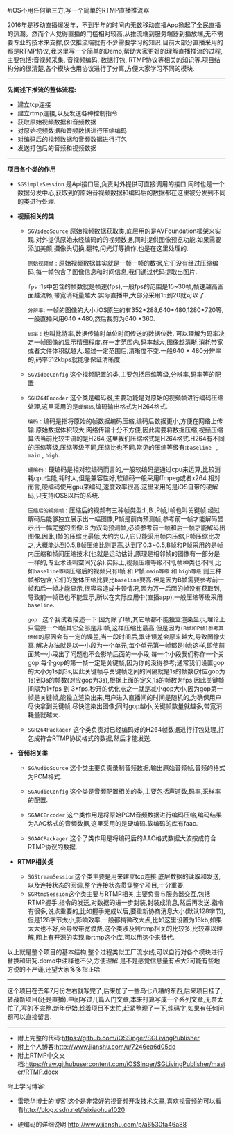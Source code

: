 #iOS不用任何第三方,写一个简单的RTMP直播推流器

2016年是移动直播爆发年，不到半年的时间内无数移动直播App掀起了全民直播的热潮。然而个人觉得直播的门槛相对较高,从推流端到服务端器到播放端,无不需要专业的技术来支撑,仅仅推流端就有不少需要学习的知识.目前大部分直播采用的都是RTMP协议,我这里写一个简单的Demo,帮助大家更好的理解直播推流的过程,主要包括:音视频采集, 音视频编码, 数据打包, RTMP协议等相关的知识等.项目结构分的很清楚,各个模块也用协议进行了分离,方便大家学习不同的模块.

****
**先阐述下推流的整体流程:**

* 建立tcp连接
* 建立rtmp连接,以及发送各种控制指令
* 获取原始视频数据和音频数据
* 对原始视频数据和音频数据进行压缩编码
* 对编码后的视频数据和音频数据进行打包
* 发送打包后的音频和视频数据

****
**项目各个类的作用**

* `SGSimpleSession` 是Api接口层,负责对外提供可直接调用的接口,同时也是一个数据分发中心,获取到的原始音视频数据和编码后的数据都在这里被分发到不同的类进行处理.

* **视频相关的类**

	* `SGVideoSource`  原始视频数据获取类,底层用的是AVFoundation框架来实现.对外提供原始未经编码的的视频数据,同时提供图像预览功能.如果需要添加美颜,摄像头切换,翻转,闪光灯等操作,也是在这里处理的.
	
		`原始视频帧` : 原始视频数据其实就是一帧一帧的数据,它们没有经过压缩编码,每一帧包含了图像信息和时间信息,我们通过代码提取出图片.
		
		`fps` :1s中包含的帧数就是帧速(fps),一般fps的范围是15~30帧,帧速越高画面越流畅,带宽消耗量越大.实际直播中,大部分采用15到20就可以了.
		
		`分辨率`: 一帧的图像的大小,iOS原生的有352\*288,640\*480,1280\*720等,一般直播采用640 \*480,然后裁剪为640 \*360.
		
		`码率` : 也叫比特率,数据传输时单位时间传送的数据位数. 可以理解为码率决定一帧图像的显示精细程度.在一定范围内,码率越大,图像越清晰,消耗带宽或者文件体积就越大.超过一定范围后,清晰度不变.一般640 \* 480分辨率的,码率512kbps就能够保证清晰度.

	* `SGVideoConfig` 这个视频配置的类,主要包括压缩等级,分辨率,码率等的配置

	* `SGH264Encoder` 这个类是编码器,主要功能是对原始的视频帧进行编码压缩处理,这里采用的是`硬编码`,编码输出格式为H264格式.
		
		`编码` : 编码是指将原始的帧数据编码压缩,编码后数据更小,方便在网络上传输.原始数据体积较大,网络传输十分不方便,因此需要将数据压缩,视频压缩算法当前比较主流的是H264,这里我们压缩格式是H264格式.H264有不同的压缩等级,压缩等级不同,压缩比也不同.常见的压缩等级有:`baseline ` , `main` , `high`.
		
		`硬编码` : 硬编码是相对软编码而言的,一般软编码是通过cpu来运算,比较消耗cpu性能,耗时大,但是兼容性好,软编码一般采用ffmpeg或者x264.相对而言,硬编码使用gpu来编码,速度效率很高.这里采用的是iOS自带的硬解码,只支持iOS8以后的系统.
		
		`压缩后的视频帧` : 压缩后的视频有三种帧类型:I ,B ,P帧,I帧也叫关键帧.经过解码后能够独立展示出一幅图像,P帧是前向预测帧,参考前一帧才能解码显示出一幅完整的图像.B 为双向预测帧,必须参考前一帧和后一帧才能解码出图像.因此,I帧的压缩比最低,大约为0.7,它只能采用帧内压缩,P帧压缩比次之,大概能达到0.5,B帧压缩比则更高,达到了0.3~0.5,B帧和P帧采用的是帧内压缩和帧间压缩技术(也就是运动估计,原理是相邻帧的图像有一部分是一样的,专业术语叫空间冗余).实际上,视频压缩等级不同,帧种类也不同,比如`baseline等级`压缩后的视频只有I帧 和 P帧.`main等级` 和 `high等级` 则三种帧都包含,它们的整体压缩比要比`baseline`要高.但是因为B帧需要参考前一帧和后一帧才能显示,很容易造成卡顿情况,因为万一后面的帧没有获取到,导致前一帧已也不能显示,所以在实际应用中(直播app),一般压缩等级采用`baseline`.
		
		`gop` : 这个我试着描述一下:因为除了I帧,其它帧都不能独立渲染显示,理论上只需要一个I帧其它全部是非I帧,这样压缩比最高,但是因为`(B帧和P帧)参考其他帧`的原因会有一定的误差,当一段时间后,累计误差会原来越大,导致图像失真.解决办法就是以一小段为一个单元,每个单元第一帧都是I帧;这样,即使前面某一小段出了问题也不会影响后面的一小段,每一个小段我们称作一个关gop.每个gop的第一帧一定是关键帧,因为你的没得参考;通常我们设置gop的大小为1s到3s,因此关键帧与关键帧之间的间隔就是1s的帧数(对应gop为1s)到3s的帧数(对应gop为3s),根据上面的定义,1s的帧数为fps,因此关键帧间隔为1\*fps 到 3\*fps.秒开的优化点之一就是减小gop大小,因为gop第一帧是关键帧,能独立渲染出来,用户进入直播间的时间是随机的,为确保用户尽快拿到关键帧,尽快渲染出图像;同时gop越小,关键帧数量就越多,带宽消耗量就越大.

	* `SGH264Packager` 这个类负责对已经编码好的H264帧数据进行打包处理,打包成符合RTMP协议格式的数据,然后才能发送.

* **音频相关类**
	* `SGAudioSource` 这个类主要负责录制音频数据,输出原始音频帧,音频的格式为PCM格式.
	* `SGAudioConfig` 这个类是音频配置相关的类,主要包括声道数,码率,采样率的配置.
	
	* `SGAACEncoder` 这个类作用是将原始PCM音频数据进行编码压缩,编码结果为AAC格式的音频数据,这里采用的是硬编码.软编码的库有faac.
	
	* `SGAACPackager` 这个了类作用是将编码后的AAC格式数据大波按成符合RTMP协议的数据.

* **RTMP相关类**
	* `SGStreamSession`这个类主要是用来建立tcp连接,底层数据的读取和发送,以及连接状态的回调,整个连接状态贯穿整个项目,十分重要.
	* `SGRtmpSession`这个类主要与RTMP相关,主要负责与服务器交互,包括RTMP握手,指令的发送,对数据的进一步封装,封装成消息,然后再发送.指令有很多,说点重要的,比如握手完成以后,要重新协商消息大小(默认128字节),但是128字节太小,影响效率,一般都稍微改大点,比如这里设置为16kb,如果太大也不好,会导致带宽浪费.这个类涉及到rtmp相关的比较多,比较难以理解,网上有开源的实现librtmp这个库,可以用这个来替代.

以上就是整个项目的基本结构,整个过程类似工厂流水线,可以自行对各个模块进行替换和研究.demo中注释也不少,方便理解.是不是感觉信息量有点大?可能有些地方说的不严谨,还望大家多多指正哈.

****
这个项目在去年7月份左右就写完了,后来加了一些乌七八糟的东西,后来项目挂了,转战新项目(还是直播).中间写过几篇入门文章,本来打算写成一个系列文章,无奈太忙了,写的不完整.新年伊始,趁着项目不太忙,赶紧整理了一下,纯码字,如果有任何问题可以直接留言.

****
* 附上完整的代码:<https://github.com/iOSSinger/SGLivingPublisher>
* 附上个人博客:<http://www.jianshu.com/u/7246ea6d05dd>
* 附上RTMP中文文档:<https://raw.githubusercontent.com/iOSSinger/SGLivingPublisher/master/RTMP.docx>

附上学习博客:

* 雷晓华博士的博客:这个是非常好的视音频开发技术文章,喜欢视音频的可以看看<http://blog.csdn.net/leixiaohua1020>

* 硬编码的详细说明:<http://www.jianshu.com/p/a6530fa46a88>